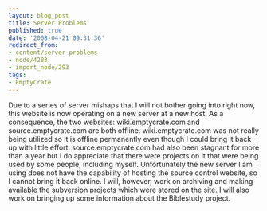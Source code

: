 ```yaml
---
layout: blog_post
title: Server Problems
published: true
date: '2008-04-21 09:31:36'
redirect_from:
- content/server-problems
- node/4283
- import_node/293
tags:
- EmptyCrate
---
```


Due to a series of server mishaps that I will not bother going into right now, this website is now operating on a new server at a new host. As a consequence, the two websites: wiki.emptycrate.com and source.emptycrate.com are both offline. wiki.emptycrate.com was not really being utilized so it is offline permanently even though I could bring it back up with little effort. source.emptycrate.com had also been stagnant for more than a year but I do appreciate that there were projects on it that were being used by some people, including myself. Unfortunately the new server I am using does not have the capability of hosting the source control website, so I cannot bring it back online. I will, however, work on archiving and making available the subversion projects which were stored on the site. I will also work on bringing up some information about the Biblestudy project.
